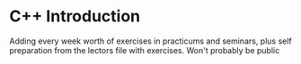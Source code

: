 
# C++ Introduction

Adding every week worth of exercises in practicums and seminars, plus self preparation from the lectors file with exercises.
Won't probably be public
